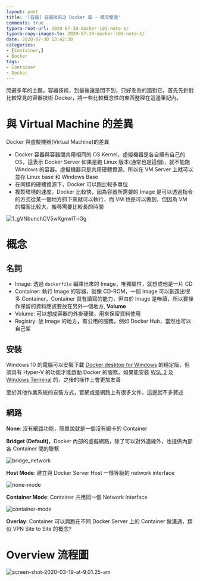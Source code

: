 ```yaml
---
layout: post
title: '[容器] 容器技術之 Docker 篇 - 概念整理'
comments: true
typora-root-url: 2020-07-30-docker-101-note-1/
typora-copy-images-to: 2020-07-30-docker-101-note-1/
date: 2020-07-30 13:42:30
categories:
- [Container,]
- Docker
tags:
- Container
- Docker
---
```


閃避多年的主題，容器技術，到最後還是閃不到，只好乖乖的面對它。首先先針對比較常見的容器技術 Docker，將一些比較概念性的東西整理在這邊筆記內。

<!-- more -->

# 與 Virtual Machine 的差異

Docker 與虛擬機器(Virtual Machine)的差異

- Docker 容器與容器間共用相同的 OS Kernel，虛擬機器是各自擁有自己的 OS，這表示 Docker Server 如果是跑 Linux 版本(通常也是這個)，就不能跑 Windows 的容器。虛擬機器只是共用硬體資源，所以在 VM Server 上就可以並存 Linux base 和 Windows Base
- 在同樣的硬體資源下，Docker 可以跑比較多單位
- 複製環境的速度，Docker 比較快，因為容器所需要的 Image 是可以透過指令的方式從某一個地方抓下來就可以執行，而 VM 也是可以做到，但因為 VM 的檔案比較大，搬移需要比較長的時間

![1_gVNbunchCV5wXgnwlT-iGg](1_gVNbunchCV5wXgnwlT-iGg.jpeg)

# 概念

## 名詞

* Image: 透過 `dockerfile` 編譯出來的 Image，唯獨屬性，就想成他是一片 CD
* Container: 執行 Image 的容器，就像 CD-ROM，一個 Image 可以創造出很多 Container，Container 具有讀寫的能力，但由於 Image 是唯讀，所以要操作保留的資料應該要放在另外一個地方, **Volume**
* Volume: 可以想成容器的外掛硬碟，用來保留資料使用
* Registry: 放 Image 的地方，有公用的服務，例如 Docker Hub，當然也可以自己架

## 安裝

Windows 10 的電腦可以安裝下載 [Docker desktop for Windows](https://www.docker.com/products/docker-desktop) 的穩定版，但須具有 Hyper-V 的功能才能啟動 Docker 的服務。如果能安裝 [WSL 2](https://docs.microsoft.com/zh-tw/windows/wsl/install-win10) 及 [Windows Terminal](https://www.microsoft.com/zh-tw/p/windows-terminal/9n0dx20hk701) 的，之後的操作上會更加友善

至於其他作業系統的安裝方式，官網或是網路上有很多文件，這邊就不多贅述

## 網路

**None**: 沒有網路功能，簡單說就是一個沒有網卡的 Container

**Bridget (Default)**，Docker 內部的虛擬網路，除了可以對外連線外，也提供內部各 Container 間的聯繫

![bridge_network](bridge_network.jpg)

**Host Mode**: 建立與 Docker Server Host 一樣等級的 network interface

![none-mode](none-mode.png)

**Container Mode**: Container 共用同一個 Network Interface

![container-mode](container-mode.png)

**Overlay**: Container 可以與跑在不同 Docker Server 上的 Container 做溝通，類似 VPN Site to Site 的概念?

# Overview 流程圖

![screen-shot-2020-03-19-at-9.01.25-am](screen-shot-2020-03-19-at-9.01.25-am.png)